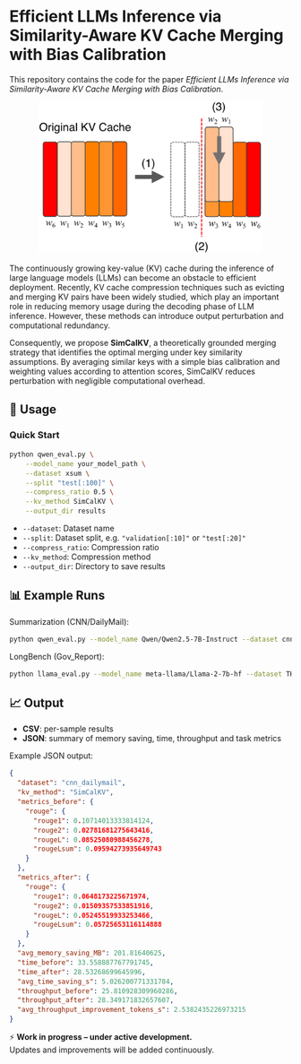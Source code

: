 # Efficient LLMs Inference via Similarity-Aware KV Cache Merging with Bias Calibration

This repository contains the code for the paper *Efficient LLMs Inference via Similarity-Aware KV Cache Merging with Bias Calibration*.  

<!-- 缩放图片显示 -->
<p align="center">
  <img src="analysis/Illustration.png" alt="Project Illustration" width="400">
</p>

The continuously growing key-value (KV) cache during the inference of large language models (LLMs) can become an obstacle to efficient deployment. Recently, KV cache compression techniques such as evicting and merging KV pairs have been widely studied, which play an important role in reducing memory usage during the decoding phase of LLM inference. However, these methods can introduce output perturbation and computational redundancy.

Consequently, we propose **SimCalKV**, a theoretically grounded merging strategy that identifies the optimal merging under key similarity assumptions. By averaging similar keys with a simple bias calibration and weighting values according to attention scores, SimCalKV reduces perturbation with negligible computational overhead.

## 🔧 Usage

### Quick Start
```bash
python qwen_eval.py \
    --model_name your_model_path \
    --dataset xsum \
    --split "test[:100]" \
    --compress_ratio 0.5 \
    --kv_method SimCalKV \
    --output_dir results
```
* `--dataset`: Dataset name
* `--split`: Dataset split, e.g. `"validation[:10]"` or `"test[:20]"`
* `--compress_ratio`: Compression ratio
* `--kv_method`: Compression method
* `--output_dir`: Directory to save results

## 📊 Example Runs

Summarization (CNN/DailyMail):

```bash
python qwen_eval.py --model_name Qwen/Qwen2.5-7B-Instruct --dataset cnn_dailymail --split "test[:100]" --compress_ratio 0.4 --kv_method SimCalKV --output_dir results
```

LongBench (Gov_Report):

```bash
python llama_eval.py --model_name meta-llama/Llama-2-7b-hf --dataset THUDM/LongBench/gov_report --split "validation[:200]" --compress_ratio 0.8 --kv_method PyramidInfer --output_dir results
```

## 📈 Output

* **CSV**: per-sample results
* **JSON**: summary of memory saving, time, throughput and task metrics

Example JSON output:

```json
{
  "dataset": "cnn_dailymail",
  "kv_method": "SimCalKV",
  "metrics_before": {
    "rouge": {
      "rouge1": 0.10714013333814124,
      "rouge2": 0.02781681275643416,
      "rougeL": 0.08525080988456278,
      "rougeLsum": 0.09594273935649743
    }
  },
  "metrics_after": {
    "rouge": {
      "rouge1": 0.0648173225671974,
      "rouge2": 0.01509357533851916,
      "rougeL": 0.05245519933253466,
      "rougeLsum": 0.05725653116114888
    }
  },
  "avg_memory_saving_MB": 201.81640625,
  "time_before": 33.558887767791745,
  "time_after": 28.53268699645996,
  "avg_time_saving_s": 5.026200771331784,
  "throughput_before": 25.810928309960286,
  "throughput_after": 28.349171832657607,
  "avg_throughput_improvement_tokens_s": 2.5382435226973215
}
```

⚡ **Work in progress – under active development.**  
Updates and improvements will be added continuously.
